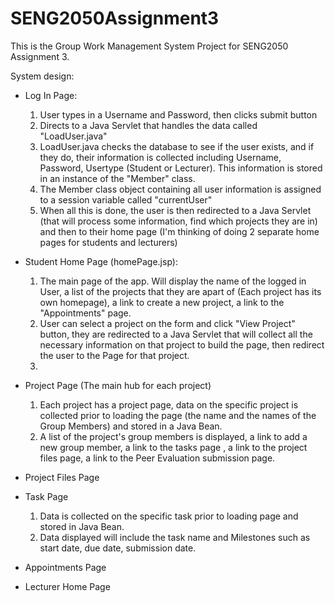 # SENG2050Assignment3

This is the Group Work Management System Project for SENG2050 Assignment 3.

System design:
  - Log In Page:
    1. User types in a Username and Password, then clicks submit button
    2. Directs to a Java Servlet that handles the data called "LoadUser.java"
    3. LoadUser.java checks the database to see if the user exists, and if they do, their information is collected including Username, Password, Usertype (Student or Lecturer). This information is stored in an instance of the "Member" class.
    4. The Member class object containing all user information is assigned to a session variable called "currentUser"
    5. When all this is done, the user is then redirected to a Java Servlet (that will process some information, find which projects they are in) and then to their home page (I'm thinking of doing 2 separate home pages for students and lecturers)

  - Student Home Page (homePage.jsp):
    1. The main page of the app. Will display the name of the logged in User, a list of the projects that they are apart of (Each project has its own homepage), a link to create a new project, a link to the "Appointments" page.
    2. User can select a project on the form and click "View Project" button, they are redirected to a Java Servlet that will collect all the necessary information on that project to build the page, then redirect the user to the Page for that project.
    3.

  - Project Page (The main hub for each project)
    1. Each project has a project page, data on the specific project is collected prior to loading the page (the name and the names of the Group Members) and stored in a Java Bean.
    2. A list of the project's group members is displayed, a link to add a new group member, a link to the tasks page , a link to the project files page, a link to the Peer Evaluation submission page.

  - Project Files Page

  - Task Page
    1. Data is collected on the specific task prior to loading page and stored in Java Bean.
    2. Data displayed will include the task name and Milestones such as start date, due date, submission date.

  - Appointments Page

  - Lecturer Home Page
